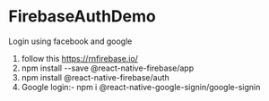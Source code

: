 # FirebaseAuthDemo
Login using facebook and google
1. follow this  https://rnfirebase.io/
2. npm install --save @react-native-firebase/app
3. npm install @react-native-firebase/auth
4. Google login:- npm i @react-native-google-signin/google-signin